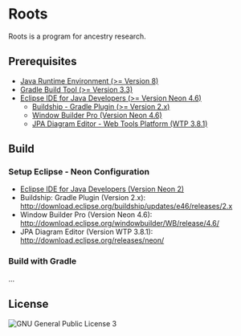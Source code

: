 # Roots
Roots is a program for ancestry research.

## Prerequisites
* [Java Runtime Environment (>= Version 8)](http://www.java.com)
* [Gradle Build Tool (>= Version 3.3)](https://gradle.org)
* [Eclipse IDE for Java Developers (>= Version Neon 4.6)](https://eclipse.org)
  * [Buildship - Gradle Plugin (>= Version 2.x)](https://github.com/eclipse/buildship/blob/master/docs/user/Installation.md)
  * [Window Builder Pro (Version Neon 4.6)](http://www.eclipse.org/windowbuilder/download.php)
  * [JPA Diagram Editor - Web Tools Platform (WTP 3.8.1)](https://eclipse.org/webtools/)

## Build
### Setup Eclipse - Neon Configuration
* [Eclipse IDE for Java Developers (Version Neon 2)](http://www.eclipse.org/downloads/packages/eclipse-ide-java-developers/neon2)
 * Buildship: Gradle Plugin (Version 2.x): http://download.eclipse.org/buildship/updates/e46/releases/2.x
 * Window Builder Pro (Version Neon 4.6): http://download.eclipse.org/windowbuilder/WB/release/4.6/
 * JPA Diagram Editor (Version WTP 3.8.1): http://download.eclipse.org/releases/neon/

### Build with Gradle
...

## License
![GNU General Public License 3](https://www.gnu.org/graphics/gplv3-127x51.png)
